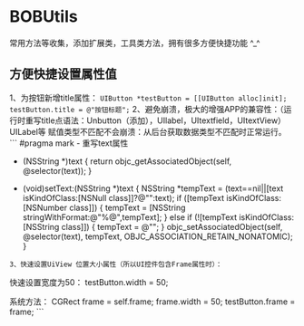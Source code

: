 # BOBUtils
常用方法等收集，添加扩展类，工具类方法，拥有很多方便快捷功能 ^_^

## 方便快捷设置属性值

1、为按钮新增title属性：
     ```
    UIButton *testButton = [[UIButton alloc]init];
    testButton.title = @"按钮标题";
    ```
2、避免崩溃，极大的增强APP的兼容性：（运行时重写title点语法：Unbutton（添加），UIlabel，UItextfield，UItextView）
    UILabel等 赋值类型不匹配不会崩溃：从后台获取数据类型不匹配时正常运行。
    ```
    #pragma mark - 重写text属性
   - (NSString *)text {
    return objc_getAssociatedObject(self, @selector(text));
   }

   - (void)setText:(NSString *)text {
    NSString *tempText = (text==nil||[text isKindOfClass:[NSNull class]]?@"":text);
    if ([tempText isKindOfClass:[NSNumber class]]) {
        tempText = [NSString stringWithFormat:@"%@",tempText];
    } else if (![tempText isKindOfClass:[NSString class]]) {
        tempText = @"";
    }
    objc_setAssociatedObject(self, @selector(text), tempText, OBJC_ASSOCIATION_RETAIN_NONATOMIC);
   }
   ```
3、快速设置UiView 位置大小属性（所以UI控件包含Frame属性时）：
   ```
   快速设置宽度为50：
    testButton.width = 50;

   系统方法：
    CGRect frame = self.frame;
    frame.width = 50;
    testButton.frame = frame;
    ```
